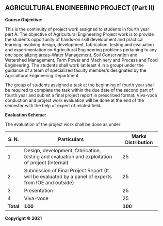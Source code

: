 ## AGRICULTURAL ENGINEERING PROJECT (Part II)

**Course Objective:**

This is the continuity of project work assigned to students in fourth year part A. The objective of Agricultural Engineering Project work is to provide the students opportunity of hands-on skill development and practical learning involving design, development, fabrication, testing and evaluation and experimentation on Agricultural Engineering problems pertaining to any one specializing areas–Water Management, Soil Conservation and Watershed Management, Farm Power and Machinery and Process and Food Engineering. The students shall work (at least 4 in a group) under the guidance of a team of specialized faculty member/s designated by the Agricultural Engineering Department.

The group of students assigned a task at the beginning of fourth year shall be required to complete the task within the due date of the second part of fourth year and submit a final project report in prescribed format. Viva-voce conduction and project work evaluation will be done at the end of the semester with the help of expert of related field.

**Evaluation Scheme:**

The evaluation of the project work shall be done as under:

| S. N. | Particulars                                                                                            | Marks Distribution |
|-------|---------------------------------------------------------------------------------------------------|-------------------|
| 1      | Design, development, fabrication, testing and evaluation and exploitation of project (Internal)   | 25                |
| 2      | Submission of Final Project Report (It will be evaluated by a panel of experts from IOE and outside) | 25                |
| 3      | Presentation                                                                                     | 25                |
| 4      | Viva-voce                                                                                         | 25                |
| **Total** | **100**                                                                                         | **100**           |

**Copyright © 2021** 
